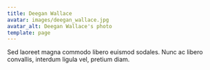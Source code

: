 ```yaml
---
title: Deegan Wallace
avatar: images/deegan_wallace.jpg
avatar_alt: Deegan Wallace's photo
template: page
---
```

Sed laoreet magna commodo libero euismod sodales. Nunc ac libero
convallis, interdum ligula vel, pretium diam.
